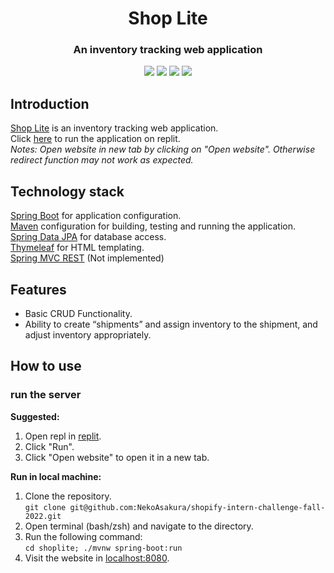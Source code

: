 <h1 align="center">Shop Lite</h1>
<h3 align="center">An inventory tracking web application</h3>
<p align="center">
<a title="GitHub Watchers" target="_blank" href="https://github.com/NekoAsakura/shopify-intern-challenge-fall-2022/watchers"><img src="https://img.shields.io/github/watchers/NekoAsakura/shopify-intern-challenge-fall-2022.svg?label=Watchers&style=social"></a>  
<a title="GitHub Stars" target="_blank" href="https://github.com/NekoAsakura/shopify-intern-challenge-fall-2022/stargazers"><img src="https://img.shields.io/github/stars/NekoAsakura/shopify-intern-challenge-fall-2022.svg?label=Stars&style=social"></a>  
<a title="GitHub Forks" target="_blank" href="https://github.com/NekoAsakura/shopify-intern-challenge-fall-2022/network/members"><img src="https://img.shields.io/github/forks/NekoAsakura/shopify-intern-challenge-fall-2022.svg?label=Forks&style=social"></a>  
<a title="Author GitHub Followers" target="_blank" href="https://github.com/NekoAsakura"><img src="https://img.shields.io/github/followers/NekoAsakura.svg?label=Followers&style=social"></a>
</p>

## Introduction
[Shop Lite](https://github.com/NekoAsakura/shopify-intern-challenge-fall-2022) is an inventory tracking web application.   
Click [here](https://replit.com/@NekoAsakura/Shop-Lite?v=1) to run the application on replit.  
*Notes: Open website in new tab by clicking on "Open website". Otherwise redirect function may not work as expected.*

## Technology stack

[Spring Boot](https://projects.spring.io/spring-boot/) for application configuration.  
[Maven](https://maven.apache.org/) configuration for building, testing and running the application.   
[Spring Data JPA](https://projects.spring.io/spring-data-jpa/) for database access.  
[Thymeleaf](https://www.thymeleaf.org/) for HTML templating.  
[Spring MVC REST](https://spring.io/guides/gs/rest-service/) (Not implemented)

## Features

- Basic CRUD Functionality.
- Ability to create “shipments” and assign inventory to the shipment, and adjust inventory appropriately.

## How to use

### run the server
**Suggested:**
1. Open repl in [replit](https://repl.it/@NekoAsakura/Shop-Lite?v=1).
2. Click "Run".
3. Click "Open website" to open it in a new tab.

**Run in local machine:**
1. Clone the repository.  
```git clone git@github.com:NekoAsakura/shopify-intern-challenge-fall-2022.git```
2. Open terminal (bash/zsh) and navigate to the directory.
3. Run the following command:  
```cd shoplite; ./mvnw spring-boot:run```
4. Visit the website in [localhost:8080](localhost:8080).